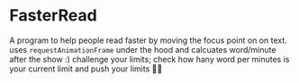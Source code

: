 ﻿# FasterRead

A program to help people read faster by moving the focus point on on text. uses `requestAnimationFrame` under the hood and calcuates word/minute after the show :)
challenge your limits; check how hany word per minutes is your current limit and push your limits 💪😉
